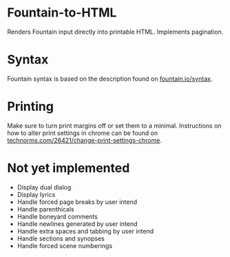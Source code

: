 # Fountain-to-HTML
Renders Fountain input directly into printable HTML. Implements pagination.

# Syntax
Fountain syntax is based on the description found on [fountain.io/syntax](https://fountain.io/syntax).

# Printing
Make sure to turn print margins off or set them to a minimal. Instructions on how to alter print settings in chrome can be found on [technorms.com/26421/change-print-settings-chrome](https://www.technorms.com/26421/change-print-settings-chrome).

# Not yet implemented
- Display dual dialog
- Display lyrics
- Handle forced page breaks by user intend
- Handle parenthicals
- Handle boneyard comments
- Handle newlines generated by user intend
- Handle extra spaces and tabbing by user intend
- Handle sections and synopses
- Handle forced scene numberings

